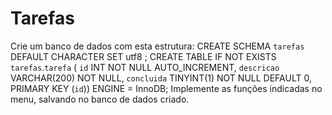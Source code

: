 # Tarefas
Crie um banco de dados com esta estrutura:  CREATE SCHEMA `tarefas` DEFAULT CHARACTER SET utf8 ;  CREATE TABLE IF NOT EXISTS `tarefas`.`tarefa` (   `id` INT NOT NULL AUTO_INCREMENT,   `descricao` VARCHAR(200) NOT NULL,   `concluida` TINYINT(1) NOT NULL DEFAULT 0,   PRIMARY KEY (`id`)) ENGINE = InnoDB; Implemente as funções indicadas no menu, salvando no banco de dados criado.
